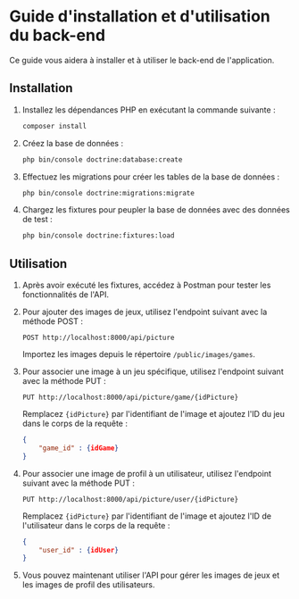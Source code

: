 # Guide d'installation et d'utilisation du back-end

Ce guide vous aidera à installer et à utiliser le back-end de l'application.

## Installation

1. Installez les dépendances PHP en exécutant la commande suivante :

    ```bash
    composer install
    ```

2. Créez la base de données :

    ```bash
    php bin/console doctrine:database:create
    ```

3. Effectuez les migrations pour créer les tables de la base de données :

    ```bash
    php bin/console doctrine:migrations:migrate
    ```

4. Chargez les fixtures pour peupler la base de données avec des données de test :

    ```bash
    php bin/console doctrine:fixtures:load
    ```

## Utilisation

1. Après avoir exécuté les fixtures, accédez à Postman pour tester les fonctionnalités de l'API.

2. Pour ajouter des images de jeux, utilisez l'endpoint suivant avec la méthode POST :

    ```http
    POST http://localhost:8000/api/picture
    ```

    Importez les images depuis le répertoire `/public/images/games`.

3. Pour associer une image à un jeu spécifique, utilisez l'endpoint suivant avec la méthode PUT :

    ```http
    PUT http://localhost:8000/api/picture/game/{idPicture}
    ```

    Remplacez `{idPicture}` par l'identifiant de l'image et ajoutez l'ID du jeu dans le corps de la requête :

    ```json
    {
        "game_id" : {idGame}
    }
    ```

4. Pour associer une image de profil à un utilisateur, utilisez l'endpoint suivant avec la méthode PUT :

    ```http
    PUT http://localhost:8000/api/picture/user/{idPicture}
    ```

    Remplacez `{idPicture}` par l'identifiant de l'image et ajoutez l'ID de l'utilisateur dans le corps de la requête :

    ```json
    {
        "user_id" : {idUser}
    }
    ```

5. Vous pouvez maintenant utiliser l'API pour gérer les images de jeux et les images de profil des utilisateurs.
